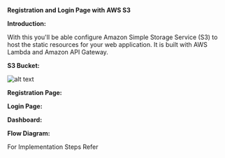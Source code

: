 **Registration and Login Page with**  **AWS S3**

**Introduction:**

With this you&#39;ll be able configure Amazon Simple Storage Service (S3) to host the static resources for your web application. It is built with AWS Lambda and Amazon API Gateway.

**S3 Bucket:**

![alt text](https://github.com/anujdev11/AWS-Registration-Login-and-Dashboard/tree/master/Images/S3bucket.png "Image")

**Registration Page:**


**Login Page:**


**Dashboard:**


**Flow Diagram:**


For Implementation Steps Refer